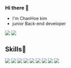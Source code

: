 ### Hi there 👋
- I'm ChanHoe kim
- junior Back-end developer

<p>
  <a href="https://jhgu.tistory.com"><img src="https://img.shields.io/badge/Blog-11B48A?style=flat-square&logo=Vimeo&logoColor=white&link=https://jhgu.tistory.com"/></a> 
  <img src="https://img.shields.io/badge/jhgu127@gmail.com-d14836?style=flat-square&logo=Gmail&logoColor=white"/>
</p>

## Skills🚀
<p >
<img src="https://img.shields.io/badge/java-6DB33F?style=flat-square&logo=JAVA&logoColor=white"/>
<img src="https://img.shields.io/badge/spring-6DB33F?style=flat-square&logo=Spring&logoColor=white"/>
<img src="https://img.shields.io/badge/springboot-6DB33F?style=flat-square&logo=SpringBoot&logoColor=white"/>
<img src="https://img.shields.io/badge/jpa-cfe2f3?style=flat-square&logo=JPA&logoColor=white"/>
<img src="https://img.shields.io/badge/mybatis-6fa8dc?style=flat-square&logo=MairaDB&logoColor=white"/>
<img src="https://img.shields.io/badge/MySQL-bcbcbc?style=flat-square&logo=MySQL&logoColor=white"/>
<img src="https://img.shields.io/badge/MairaDB-6fa8dc?style=flat-square&logo=MairaDB&logoColor=white"/>
<img src="https://img.shields.io/badge/js-6fa8dc?style=flat-square&logo=MairaDB&logoColor=white"/>
<img src="https://img.shields.io/badge/jquery-6fa8dc?style=flat-square&logo=MairaDB&logoColor=white"/>
</p>
